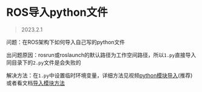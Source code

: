 # ROS导入python文件
> 2023.2.1

问题：在ROS架构下如何导入自己写的python文件

出问题原因：rosrun或roslaunch的默认路径为工作空间路径，所以`1.py`直接导入同目录下的`2.py`文件是会失败的

解决方法：在`1.py`中设置临时环境变量，详细方法见视频[python模块导入](https://www.bilibili.com/video/BV1Ci4y1L7ZZ/?p=145&vd_source=c5ad8ce8d13c3bb687a6f4c57bcd3ea6)(推荐)或者看文档[导入模块方法](http://www.autolabor.com.cn/book/ROSTutorials/di-3-zhang-ros-tong-xin-ji-zhi-jin-jie/33-pythonmo-kuai-dao-ru.html)